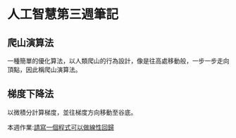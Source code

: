 # 人工智慧第三週筆記
## 爬山演算法
一種簡單的優化算法，以人類爬山的行為設計，像是往高處移動般，一步一步走向頂點，因此稱爬山演算法。
## 梯度下降法
以微積分計算梯度，並往梯度方向移動至谷底。

本週作業:[請寫一個程式可以做線性回歸](https://github.com/ZKX-0326/ai110b/tree/master/homework1)
